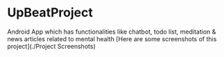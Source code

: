 # UpBeatProject
Android App which has functionalities like chatbot, todo list, meditation &amp; news articles related to mental health
[Here are some screenshots of this project](./Project Screenshots)
